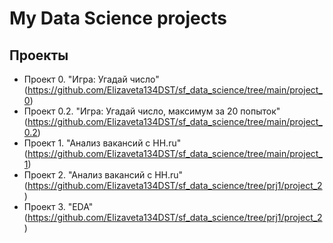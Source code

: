 # My Data Science projects

## Проекты
* Проект 0. "Игра: Угадай число" (https://github.com/Elizaveta134DST/sf_data_science/tree/main/project_0)
* Проект 0.2. "Игра: Угадай число, максимум за 20 попыток" (https://github.com/Elizaveta134DST/sf_data_science/tree/main/project_0.2)
* Проект 1. "Анализ вакансий с HH.ru" (https://github.com/Elizaveta134DST/sf_data_science/tree/main/project_1)
* Проект 2. "Анализ вакансий с HH.ru"(https://github.com/Elizaveta134DST/sf_data_science/tree/prj1/project_2)
* Проект 3. "EDA"(https://github.com/Elizaveta134DST/sf_data_science/tree/prj1/project_2)
